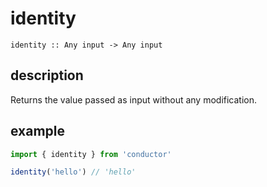 # identity

`identity :: Any input -> Any input`

## description

Returns the value passed as input without any modification.

## example

```javascript
import { identity } from 'conductor'

identity('hello') // 'hello'
```

